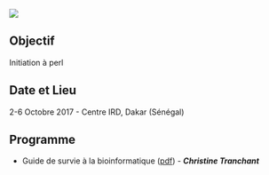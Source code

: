 ![](http://www.southgreen.fr/sites/southgreen.fr/themes/southgreen/logo.png)

## Objectif
Initiation à perl

## Date et Lieu
2-6 Octobre 2017 - Centre IRD, Dakar (Sénégal) 
 
 
## Programme

* Guide de survie à la bioinformatique ([pdf](https://github.com/SouthGreenPlatform/trainings/raw/master/Perl/Dakar-2017/perl-Dakar-2017-v1.pdf)) -  _**Christine Tranchant**_

